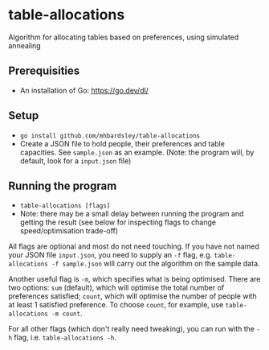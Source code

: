 # table-allocations
Algorithm for allocating tables based on preferences, using simulated annealing

## Prerequisities
- An installation of Go: https://go.dev/dl/

## Setup
- `go install github.com/mhbardsley/table-allocations`
- Create a JSON file to hold people, their preferences and table capacities. See `sample.json` as an example. (Note: the program will, by default, look for a `input.json` file)

## Running the program
- `table-allocations [flags]`
- Note: there may be a small delay between running the program and getting the result (see below for inspecting flags to change speed/optimisation trade-off)

All flags are optional and most do not need touching. If you have not named your JSON file `input.json`, you need to supply an `-f` flag, e.g. `table-allocations -f sample.json` will carry out the algorithm on the sample data.

Another useful flag is `-m`, which specifies what is being optimised. There are two options: `sum` (default), which will optimise the total number of preferences satisfied; `count`, which will optimise the number of people with at least 1 satisfied preference. To choose `count`, for example, use `table-allocations -m count`.

For all other flags (which don't really need tweaking), you can run with the `-h` flag, i.e. `table-allocations -h`.